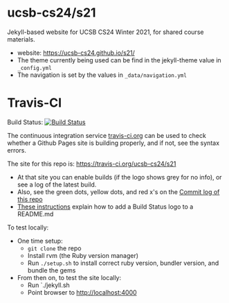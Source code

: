 # ucsb-cs24/s21

Jekyll-based website for UCSB CS24 Winter 2021, for shared course materials.

* website: <https://ucsb-cs24.github.io/s21/>
* The theme currently being used can be find in the jekyll-theme value in `_config.yml`
* The navigation is set by the values in `_data/navigation.yml`

# Travis-CI


Build Status: [![Build Status](https://travis-ci.org/ucsb-cs24/w21.svg?branch=master)](https://travis-ci.org/ucsb-cs24/w21)

The continuous integration service [travis-ci.org](https://travis-ci.org) can be used to check whether a Github Pages site is
building properly, and if not, see the syntax errors.

The site for this repo is:  <https://travis-ci.org/ucsb-cs24/s21>

* At that site you can enable builds (if the logo shows grey for no info), or see a log of the latest build.
* Also, see the green dots, yellow dots, and red x's on the [Commit log of this repo](https://github.com/ucsb-cs24/s21/commits/master)
* [These instructions](https://docs.travis-ci.com/user/status-images/) explain how to add a Build Status logo to a README.md
   








To test locally:
* One time setup:
    * `git clone` the repo
    * Install rvm (the Ruby version manager)
    * Run `./setup.sh` to install correct ruby version, bundler version, and bundle the gems
* From then on, to test the site locally:
    * Run `./jekyll.sh
    * Point browser to <http://localhost:4000>
